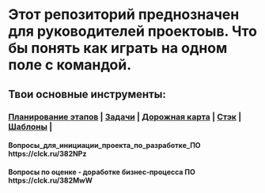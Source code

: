 <h1> Этот репозиторий преднозначен для руководителей проектоыв. Что бы понять как играть на одном поле с командой. </h1>
<h2> Твои основные инструменты: </h2> 
<h3> <nav id="nav-1">
         <a class="link-1" href="https://clck.ru/382PaF ">Планирование этапов</a> |
         <a class="link-2" href="https://clck.ru/382PsR">Задачи</a> |
         <a class="link-3" href="https://clck.ru/382Qo3">Дорожная карта</a> |
         <a class="link-4" href="https://clck.ru/382KNk">Стэк</a> |
         <a class="link-4" href="https://clck.ru/382LiG">Шаблоны</a> |
     </nav> 
</h3> 
<h4> Вопросы_для_инициации_проекта_по_разработке_ПО https://clck.ru/382NPz </h4>
<h4> Вопросы по оценке ‐ доработке бизнес‐процесса ПО https://clck.ru/382MwW </h4>
